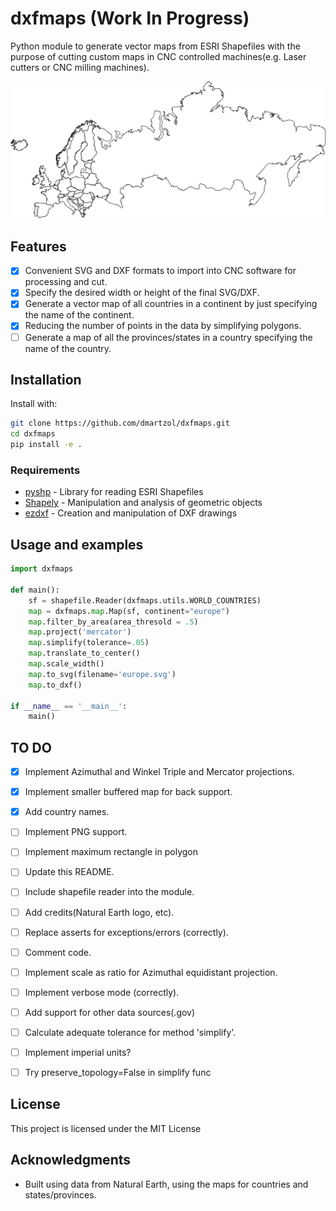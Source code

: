 # dxfmaps (Work In Progress)

Python module to generate vector maps from ESRI Shapefiles with the purpose of cutting custom maps in CNC controlled machines(e.g. Laser cutters or CNC milling machines).

![Example](https://github.com/dmartzol/dmartzol.github.io/raw/master/images/europe/europe.png)

## Features

- [X] Convenient SVG and DXF formats to import into CNC software for processing and cut.
- [X] Specify the desired width or height of the final SVG/DXF.
- [X] Generate a vector map of all countries in a continent by just specifying the name of the continent.
- [X] Reducing the number of points in the data by simplifying polygons.
- [ ] Generate a map of all the provinces/states in a country specifying the name of the country.

## Installation

Install with:

```Bash
git clone https://github.com/dmartzol/dxfmaps.git
cd dxfmaps
pip install -e .
```


### Requirements

* [pyshp](https://github.com/GeospatialPython/pyshp) - Library for reading ESRI Shapefiles
* [Shapely](https://github.com/Toblerity/Shapely) - Manipulation and analysis of geometric objects
* [ezdxf](https://github.com/mozman/ezdxf) - Creation and manipulation of DXF drawings

## Usage and examples

```Python
import dxfmaps

def main():
    sf = shapefile.Reader(dxfmaps.utils.WORLD_COUNTRIES)
    map = dxfmaps.map.Map(sf, continent="europe")
    map.filter_by_area(area_thresold = .5)
    map.project('mercator')
    map.simplify(tolerance=.05)
    map.translate_to_center()
    map.scale_width()
    map.to_svg(filename='europe.svg')
    map.to_dxf()

if __name__ == '__main__':
    main()
```

## TO DO

- [X] Implement Azimuthal and Winkel Triple and Mercator projections.
- [X] Implement smaller buffered map for back support.
- [X] Add country names.
- [ ] Implement PNG support.
- [ ] Implement maximum rectangle in polygon
- [ ] Update this README.
- [ ] Include shapefile reader into the module.
- [ ] Add credits(Natural Earth logo, etc).
- [ ] Replace asserts for exceptions/errors (correctly).
- [ ] Comment code.
- [ ] Implement scale as ratio for Azimuthal equidistant projection.
- [ ] Implement verbose mode (correctly).
- [ ] Add support for other data sources(.gov)
- [ ] Calculate adequate tolerance for method 'simplify'.
- [ ] Implement imperial units?
- [ ] Try preserve_topology=False in simplify func


## License

This project is licensed under the MIT License

## Acknowledgments

*  Built using data from Natural Earth, using the maps for countries and states/provinces.
